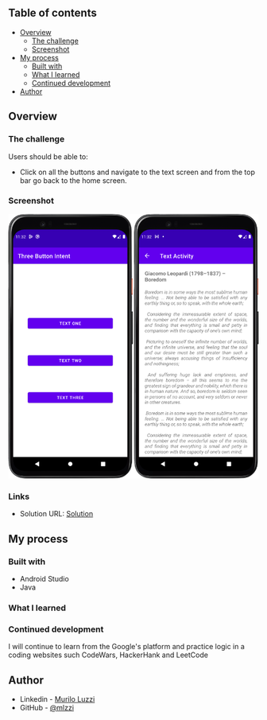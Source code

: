 ## Table of contents

- [Overview](#overview)
    - [The challenge](#the-challenge)
    - [Screenshot](#screenshot)
- [My process](#my-process)
    - [Built with](#built-with)
    - [What I learned](#what-i-learned)
    - [Continued development](#continued-development)
- [Author](#author)

## Overview

### The challenge

Users should be able to:

- Click on all the buttons and navigate to the text screen and from the top bar go back to the home screen.

### Screenshot

![](./screenshot.png)

### Links

- Solution URL: [Solution](https://github.com/mlzzi/three-button-intent-app/)

## My process

### Built with

- Android Studio
- Java

### What I learned



### Continued development

I will continue to learn from the Google's platform and practice logic in a coding websites such CodeWars, HackerHank and LeetCode

## Author

- Linkedin - [Murilo Luzzi](https://www.linkedin.com/in/muriloluzzi/)
- GitHub - [@mlzzi](https://github.com/mlzzi)